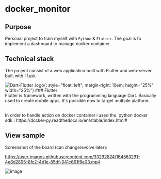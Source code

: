 # docker_monitor

## Purpose
Personal project to train myself with `Python` & `Flutter`.
The goal is to implement a dashboard to manage docker container.

## Technical stack
The project consist of a web application built with Flutter and web-server built with `Flask`.

![Dart-Flutter_logo](https://user-images.githubusercontent.com/33292824/209481807-5d99a426-6617-4f2a-a13a-f5dcecf0981f.png){: style="float: left"; margin-right: 10em; height="25%" width="25%"} ### Flutter <br/> Flutter is framework, written with the programming language Dart. Basically used to create mobile apps, it's possible now to target multiple platform.

<br/>
In order to handle action on docker container i used the `python docker sdk`: https://docker-py.readthedocs.io/en/stable/index.html# <br/>

## View sample
Screenshot of the board (can change/evolve later):


https://user-images.githubusercontent.com/33292824/164563291-4e6d2895-8fc2-4d1e-85df-041c691f9e03.mp4


![image](https://user-images.githubusercontent.com/33292824/181935982-8df27423-7cc3-4cec-8de6-7cf2f8e0bb51.png)
